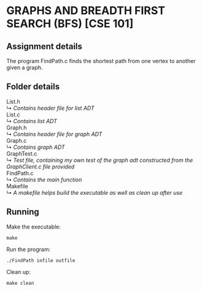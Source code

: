# GRAPHS AND BREADTH FIRST SEARCH (BFS) [CSE 101]
## Assignment details
The program FindPath.c finds the shortest path from one vertex to another given a graph.

## Folder details
List.h    
↳ *Contains header file for list ADT*    
List.c    
↳ *Contains list ADT*    
Graph.h    
↳ *Contains header file for graph ADT*    
Graph.c    
↳ *Contains graph ADT*    
GraphTest.c    
↳ *Test file, containing my own test of the graph adt constructed from the GraphClient.c file provided*    
FindPath.c    
↳ *Contains the main function*    
Makefile    
↳ *A makefile helps build the executable as well as clean up after use*    

## Running
Make the executable:
```
make
```

Run the program:
```
./FindPath infile outfile
```

Clean up:
```
make clean
```
